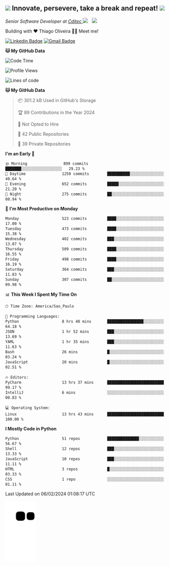 <h2><img src="https://emojis.slackmojis.com/emojis/images/1531849430/4246/blob-sunglasses.gif?1531849430" width="30"/> Innovate, persevere, take a break and repeat! <img src="https://media.giphy.com/media/12oufCB0MyZ1Go/giphy.gif" width="50"></h2>
<img align='right' src="https://media.giphy.com/media/M9gbBd9nbDrOTu1Mqx/giphy.gif" width="230">
<p><em>Senior Software Developer at <a href="https://www.cditec.com.br/">Cditec
</a><img src="https://media.giphy.com/media/WUlplcMpOCEmTGBtBW/giphy.gif" width="30"> 
</em></p>



Building with ❤️ Thiago Oliveira 👋🏽 Meet me!

[![Linkedin Badge](https://img.shields.io/badge/-Thiago-blue?style=flat-square&logo=Linkedin&logoColor=white&link=https://www.linkedin.com/in/tgmarinho/)](https://www.linkedin.com/in/thiagoceconelo/) 
[![Gmail Badge](https://img.shields.io/badge/-thiceconelo@gmail.com-c14438?style=flat-square&logo=Gmail&logoColor=white&link=mailto:thiceconelo@gmail.com)](mailto:thiceconelo@gmail.com)

</em></p>

<!-- <span style="height ">
![Anurag's GitHub stats](https://github-readme-stats.vercel.app/api?username=arthurspk&show_icons=true&theme=tokyonight)
</span> -->

**🐱 My GitHub Data** 
<!--START_SECTION:waka-->
![Code Time](http://img.shields.io/badge/Code%20Time-1%2C107%20hrs%2012%20mins-blue)

![Profile Views](http://img.shields.io/badge/Profile%20Views-0-blue)

![Lines of code](https://img.shields.io/badge/From%20Hello%20World%20I%27ve%20Written-4.3%20million%20lines%20of%20code-blue)

**🐱 My GitHub Data** 

> 📦 301.2 kB Used in GitHub's Storage 
 > 
> 🏆 89 Contributions in the Year 2024
 > 
> 🚫 Not Opted to Hire
 > 
> 📜 42 Public Repositories 
 > 
> 🔑 39 Private Repositories 
 > 
**I'm an Early 🐤** 

```text
🌞 Morning                899 commits         ███████░░░░░░░░░░░░░░░░░░   29.23 % 
🌆 Daytime                1250 commits        ██████████░░░░░░░░░░░░░░░   40.64 % 
🌃 Evening                652 commits         █████░░░░░░░░░░░░░░░░░░░░   21.20 % 
🌙 Night                  275 commits         ██░░░░░░░░░░░░░░░░░░░░░░░   08.94 % 
```
📅 **I'm Most Productive on Monday** 

```text
Monday                   523 commits         ████░░░░░░░░░░░░░░░░░░░░░   17.00 % 
Tuesday                  473 commits         ████░░░░░░░░░░░░░░░░░░░░░   15.38 % 
Wednesday                402 commits         ███░░░░░░░░░░░░░░░░░░░░░░   13.07 % 
Thursday                 509 commits         ████░░░░░░░░░░░░░░░░░░░░░   16.55 % 
Friday                   498 commits         ████░░░░░░░░░░░░░░░░░░░░░   16.19 % 
Saturday                 364 commits         ███░░░░░░░░░░░░░░░░░░░░░░   11.83 % 
Sunday                   307 commits         ██░░░░░░░░░░░░░░░░░░░░░░░   09.98 % 
```


📊 **This Week I Spent My Time On** 

```text
🕑︎ Time Zone: America/Sao_Paulo

💬 Programming Languages: 
Python                   8 hrs 48 mins       ████████████████░░░░░░░░░   64.18 % 
JSON                     1 hr 52 mins        ███░░░░░░░░░░░░░░░░░░░░░░   13.69 % 
YAML                     1 hr 35 mins        ███░░░░░░░░░░░░░░░░░░░░░░   11.63 % 
Bash                     26 mins             █░░░░░░░░░░░░░░░░░░░░░░░░   03.24 % 
JavaScript               20 mins             █░░░░░░░░░░░░░░░░░░░░░░░░   02.51 % 

🔥 Editors: 
PyCharm                  13 hrs 37 mins      █████████████████████████   99.17 % 
IntelliJ                 6 mins              ░░░░░░░░░░░░░░░░░░░░░░░░░   00.83 % 

💻 Operating System: 
Linux                    13 hrs 43 mins      █████████████████████████   100.00 % 
```

**I Mostly Code in Python** 

```text
Python                   51 repos            ██████████████░░░░░░░░░░░   56.67 % 
Shell                    12 repos            ███░░░░░░░░░░░░░░░░░░░░░░   13.33 % 
JavaScript               10 repos            ███░░░░░░░░░░░░░░░░░░░░░░   11.11 % 
HTML                     3 repos             █░░░░░░░░░░░░░░░░░░░░░░░░   03.33 % 
CSS                      1 repo              ░░░░░░░░░░░░░░░░░░░░░░░░░   01.11 % 
```




 Last Updated on 06/02/2024 01:08:17 UTC
<!--END_SECTION:waka-->

![Snake animation](https://github.com/rafaballerini/rafaballerini/blob/output/github-contribution-grid-snake.svg)


<!---
ceconelo/ceconelo is a ✨ special ✨ repository because its `README.md` (this file) appears on your GitHub profile.
You can click the Preview link to take a look at your changes.
--->
